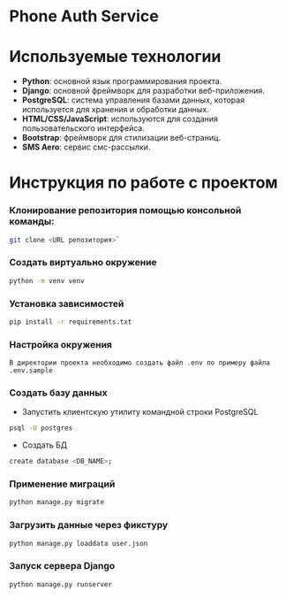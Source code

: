 # Phone Auth Service

# Используемые технологии
* **Python**: основной язык программирования проекта.
* **Django**: основной фреймворк для разработки веб-приложения.
* **PostgreSQL**: система управления базами данных, которая используется для хранения и обработки данных.
* **HTML/CSS/JavaScript**: используются для создания пользовательского интерфейса.
* **Bootstrap**: фреймворк для стилизации веб-страниц.
* **SMS Aero**: сервис смс-рассылки. 

# Инструкция по работе с проектом
### Клонирование репозитория помощью консольной команды:
```bash
git clone <URL репозитория>`
```
### Создать виртуально окружение
```bash
python -m venv venv
```
### Установка зависимостей
```bash
pip install -r requirements.txt
```
### Настройка окружения
```
В директории проекта необходимо создать файл .env по примеру файла .env.sample
```

### Создать базу данных
- Запустить клиентскую утилиту командной строки PostgreSQL

```bash
psql -U postgres
```

- Создать БД

```bash
create database <DB_NAME>;
```

### Применение миграций
```bash
python manage.py migrate
```

### Загрузить данные через фикстуру
```bash
python manage.py loaddata user.json
```

### Запуск сервера Django
```bash
python manage.py runserver
```